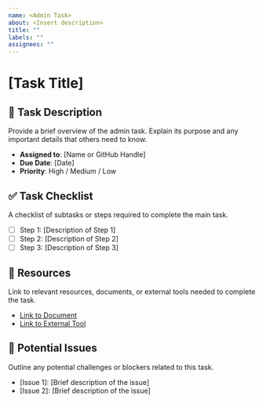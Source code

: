 ```yaml
---
name: <Admin Task>
about: <Insert description>
title: ""
labels: ""
assignees: ""
---
```


# [Task Title]

## 📝 Task Description
Provide a brief overview of the admin task. Explain its purpose and any important details that others need to know.

- **Assigned to**: [Name or GitHub Handle]
- **Due Date**: [Date]
- **Priority**: High / Medium / Low

## ✅ Task Checklist
A checklist of subtasks or steps required to complete the main task.

- [ ] Step 1: [Description of Step 1]
- [ ] Step 2: [Description of Step 2]
- [ ] Step 3: [Description of Step 3]

## 📂 Resources
Link to relevant resources, documents, or external tools needed to complete the task.

- [Link to Document](#)
- [Link to External Tool](#)

## 🚧 Potential Issues
Outline any potential challenges or blockers related to this task.

- [Issue 1]: [Brief description of the issue]
- [Issue 2]: [Brief description of the issue]
